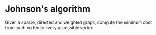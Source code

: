 # Johnson's algorithm

Given a sparse, directed and weighted graph, compute the minimum cost from each vertex to every accessible vertex


